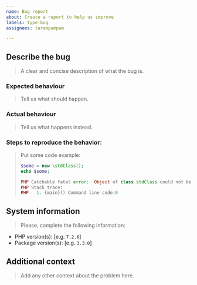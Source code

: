 ```yaml
---
name: Bug report
about: Create a report to help us improve
labels: type:bug
assignees: tarampampam

---
```


## Describe the bug

> A clear and concise description of what the bug is.

### Expected behaviour

> Tell us what should happen.

### Actual behaviour

> Tell us what happens instead.

### Steps to reproduce the behavior:

> Put some code example:
>
> ```php
> $some = new \stdClass();
> echo $some;
>
> PHP Catchable fatal error:  Object of class stdClass could not be converted to string in Command line code on line 2
> PHP Stack trace:
> PHP   1. {main}() Command line code:0
> ```

## System information

> Please, complete the following information:

 - PHP version(s): [e.g. `7.2.6`]
 - Package version(s): [e.g. `3.3.0`]

## Additional context

> Add any other context about the problem here.

